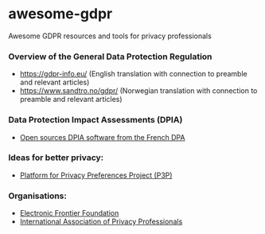 # awesome-gdpr
Awesome GDPR resources and tools for privacy professionals

### Overview of the General Data Protection Regulation
  * https://gdpr-info.eu/ (English translation with connection to preamble and relevant articles)
  * https://www.sandtro.no/gdpr/ (Norwegian translation with connection to preamble and relevant articles)
  
### Data Protection Impact Assessments (DPIA)
  * [Open sources DPIA software from the French DPA](https://www.cnil.fr/en/open-source-pia-software-helps-carry-out-data-protection-impact-assesment)
  
### Ideas for better privacy:
  * [Platform for Privacy Preferences Project (P3P)](https://en.wikipedia.org/wiki/P3P)
  
### Organisations:
  * [Electronic Frontier Foundation](https://www.eff.org/)
  * [International Association of Privacy Professionals](https://iapp.org/)
